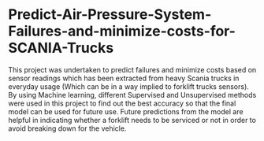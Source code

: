 # Predict-Air-Pressure-System-Failures-and-minimize-costs-for-SCANIA-Trucks
This project was undertaken to predict failures and minimize costs based on sensor readings which has been extracted from heavy Scania trucks in everyday usage (Which can be in a way implied to forklift trucks sensors). By using Machine learning, different Supervised and Unsupervised methods were used in this project to find out the best accuracy so that the final model can be used for future use. Future predictions from the model are helpful in indicating whether a forklift needs to be serviced or not in order to avoid breaking down for the vehicle.
